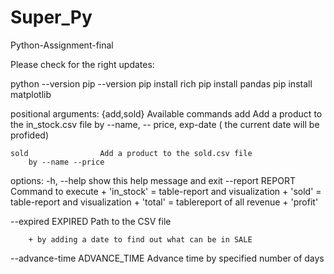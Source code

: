 # Super_Py
Python-Assignment-final

Please check for the right updates:

python --version
pip --version
pip install rich
pip install pandas
pip install matplotlib


positional arguments:
  {add,sold}            Available commands
    add                 Add a product to the in_stock.csv file
        by --name, -- price, exp-date ( the current date will be profided)

    sold                Add a product to the sold.csv file
        by --name --price

options:
  -h, --help            show this help message and exit
  --report REPORT       Command to execute
        + 'in_stock' = table-report and visualization 
        + 'sold' = table-report and visualization
        + 'total' = tablereport of all revenue
        + 'profit' 

  --expired EXPIRED     Path to the CSV file

        + by adding a date to find out what can be in SALE

  --advance-time ADVANCE_TIME
                        Advance time by specified number of days
